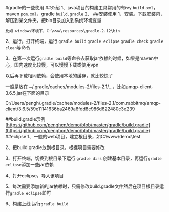 #gradle的一些使用
##介绍
1、java项目的构建工具常用的有ivy `build.xml`，maven `pom.xml`，gradle `build.gradle`
2、
##安装使用
1、安装。下载安装包，解压到某文件夹，把bin目录加入到系统环境变量

    比如 windows环境下，C:\www\resources\gradle-2.12\bin

2、运行。打开终端，运行 `gradle build` `gradle eclipse` `gradle check` `gradle clean`等命令

3、在第一次运行`gradle build`等命令去获取jar依赖的时候，如果是maven中心，国内速度比较慢，可以慢慢下载或使用vpn

以后再下载相同依赖，会使用本地的缓存，就比较快了

一般是放在 ~/.gradle/caches/modules-2/files-2.1/...，比如amqp-client-3.6.5.jar在下面的目录

C:/Users/pengh/.gradle/caches/modules-2/files-2.1/com.rabbitmq/amqp-client/3.6.5/59e11141636ba2469a6fdd8c986d622480c3e239

##build.gradle示例
    [https://github.com/penghcn/demo/blob/master/gradle/build.gradle](https://github.com/penghcn/demo/blob/master/gradle/build.gradle)    
##eclipse
1、一般的web项目，建立根目录，如C:\www\demo\test

2、把build.gradle放到根目录，根据项目需要修改

3、打开终端，切换到根目录下运行 `gradle dirs` 创建基本目录，再运行`gradle eclipse`添加一些jar依赖

4、打开eclipse，导入该项目

5、每次需要添加新的jar依赖时，只需修改build.gradle文件然后在项目根目录运行`gradle eclipse`即可

6、构建上线 运行`gradle build`

